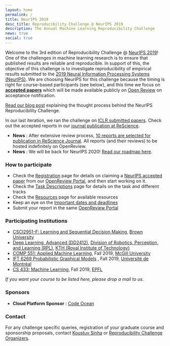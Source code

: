 ```yaml
---
layout: home
permalink: /
title: NeurIPS 2019
desc_title: Reproducibility Challenge @ NeurIPS 2019
description: The Annual Machine Learning Reproducibility Challenge
news: true
social: true
---
```



Welcome to the 3rd edition of Reproducibility Challenge @ [NeurIPS 2019](https://nips.cc/Conferences/2019/)! One of the challenges in machine learning research is to ensure that published results are reliable and reproducible. In support of this, the objective of this challenge is to investigate reproducibility of empirical results submitted to the [2019 Neural Information Processing Systems (NeurIPS)](https://nips.cc/Conferences/2019/). We are choosing NeurIPS for this challenge because the timing is right for course-based participants (see below), and this time we focus on [**accepted papers**](https://neurips.cc/Conferences/2019/AcceptedPapersInitial) which will be made available publicly on [Open Review](https://openreview.net/group?id=NeurIPS.cc/2019/Reproducibility_Challenge) on acceptance notification.

[Read our blog post](https://medium.com/@NeurIPSConf/behind-the-program-for-reproducibility-at-neurips-2019-8a020e57bfd9) explaining the thought process behind the NeurIPS Reproducibility Challenge.

In our last iteration, we ran the challenge on [ICLR submitted papers](https://reproducibility-challenge.github.io/iclr_2019/). Check out the accepted reports in our [journal publication at ReScience](https://rescience.github.io/read/#volume-5-2019).

- **News** : After extensive review process, [10 reports are selected for publication in ReScience Journal](https://openreview.net/group?id=NeurIPS.cc/2019/Reproducibility_Challenge#accept). All reports (and their reviews) to be hosted indefinitely on OpenReview.
- **News** : We will be back for NeurIPS 2020! [Read our roadmap here](https://medium.com/@NeurIPSConf/designing-the-reproducibility-program-for-neurips-2020-7fcccaa5c6ad).

### How to participate

- Check the [Registration](/neurips2019/registration/) page for details on claiming a [NeurIPS accepted paper](https://neurips.cc/Conferences/2019/AcceptedPapersInitial) from our [OpenReview Portal](https://openreview.net/group?id=NeurIPS.cc/2019/Reproducibility_Challenge), and then start working on it.
- Check the [Task Descriptions](/neurips2019/task/) page for details on the task and different tracks
- Check the [Resources](/neurips2019/resources/) page for available resources
- Keep an eye on the [Important dates and deadlines](/neurips2019/dates/)
- Submit your report in the same [OpenReview Portal](https://openreview.net/group?id=NeurIPS.cc/2019/Reproducibility_Challenge)

### Participating Institutions

- [CSCI2951-F: Learning and Sequential Decision Making](http://cs.brown.edu/courses/cs2951f/), [Brown University](http://cs.brown.edu/)
- [Deep Learning, Advanced (DD2412)](https://www.kth.se/student/kurser/kurs/DD2412?l=en), [Division of Robotics, Perception, and Learning (RPL)](https://www.kth.se/rpl/division-of-robotics-perception-and-learning-1.779439), [KTH (Royal Institute of Technology)](http://www.kth.se)
- [COMP 551: Applied Machine Learning](https://cs.mcgill.ca/~wlh/comp551/), Fall 2019, [McGill University](https://cs.mcgill.ca/)
- [IFT 6269 Probabilistic Graphical Models](http://www.iro.umontreal.ca/~slacoste/teaching/ift6269/A19/) , Fall 2019, [Université de Montréal](https://diro.umontreal.ca/english/home/)
- [CS 433: Machine Learning](https://www.epfl.ch/labs/mlo/machine-learning-cs-433/), Fall 2019, [EPFL](https://www.epfl.ch/en/)

_If you want your course to be listed here, please drop a mail to us._

### Sponsors

- **Cloud Platform Sponsor** : [Code Ocean](https://codeocean.com/)

### Contact

For any challenge specific queries, registration of your graduate course and sponsorship proposals, contact [Koustuv Sinha](mailto:koustuv.sinha@mail.mcgill.ca) or [Reproducibility Challenge Organizers](mailto:reproducibility.challenge@gmail.com).
